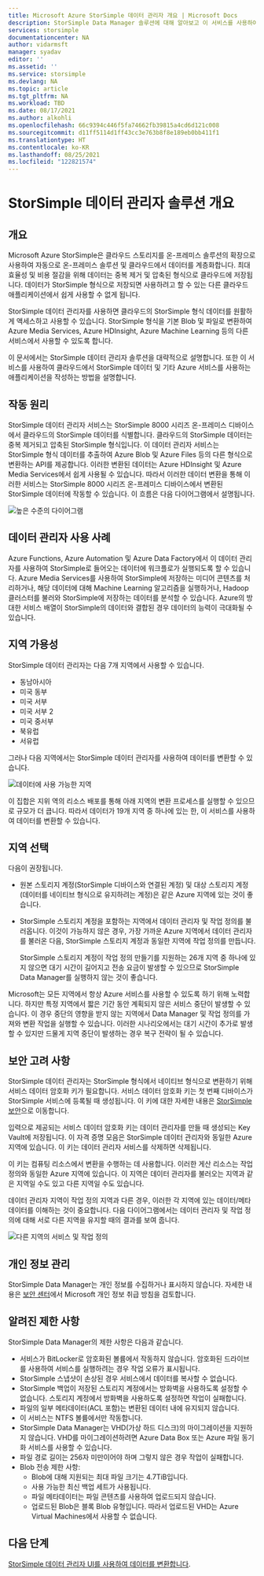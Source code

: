 ```yaml
---
title: Microsoft Azure StorSimple 데이터 관리자 개요 | Microsoft Docs
description: StorSimple Data Manager 솔루션에 대해 알아보고 이 서비스를 사용하여 StorSimple 데이터 및 기타 Azure 서비스를 사용하는 애플리케이션을 작성하는 방법을 알아봅니다.
services: storsimple
documentationcenter: NA
author: vidarmsft
manager: syadav
editor: ''
ms.assetid: ''
ms.service: storsimple
ms.devlang: NA
ms.topic: article
ms.tgt_pltfrm: NA
ms.workload: TBD
ms.date: 08/17/2021
ms.author: alkohli
ms.openlocfilehash: 66c9394c446f5fa74662fb39815a4cd6d121c008
ms.sourcegitcommit: d11ff5114d1ff43cc3e763b8f8e189eb0bb411f1
ms.translationtype: HT
ms.contentlocale: ko-KR
ms.lasthandoff: 08/25/2021
ms.locfileid: "122821574"
---
```

# <a name="storsimple-data-manager-solution-overview"></a>StorSimple 데이터 관리자 솔루션 개요

## <a name="overview"></a>개요

Microsoft Azure StorSimple은 클라우드 스토리지를 온-프레미스 솔루션의 확장으로 사용하여 자동으로 온-프레미스 솔루션 및 클라우드에서 데이터를 계층화합니다. 최대 효율성 및 비용 절감을 위해 데이터는 중복 제거 및 압축된 형식으로 클라우드에 저장됩니다. 데이터가 StorSimple 형식으로 저장되면 사용하려고 할 수 있는 다른 클라우드 애플리케이션에서 쉽게 사용할 수 없게 됩니다.

StorSimple 데이터 관리자를 사용하면 클라우드의 StorSimple 형식 데이터를 원활하게 액세스하고 사용할 수 있습니다. StorSimple 형식을 기본 Blob 및 파일로 변환하여 Azure Media Services, Azure HDInsight, Azure Machine Learning 등의 다른 서비스에서 사용할 수 있도록 합니다.

이 문서에서는 StorSimple 데이터 관리자 솔루션을 대략적으로 설명합니다. 또한 이 서비스를 사용하여 클라우드에서 StorSimple 데이터 및 기타 Azure 서비스를 사용하는 애플리케이션을 작성하는 방법을 설명합니다.

## <a name="how-it-works"></a>작동 원리

StorSimple 데이터 관리자 서비스는 StorSimple 8000 시리즈 온-프레미스 디바이스에서 클라우드의 StorSimple 데이터를 식별합니다. 클라우드의 StorSimple 데이터는 중복 제거되고 압축된 StorSimple 형식입니다. 이 데이터 관리자 서비스는 StorSimple 형식 데이터를 추출하여 Azure Blob 및 Azure Files 등의 다른 형식으로 변환하는 API를 제공합니다. 이러한 변환된 데이터는 Azure HDInsight 및 Azure Media Services에서 쉽게 사용될 수 있습니다. 따라서 이러한 데이터 변환을 통해 이러한 서비스는 StorSimple 8000 시리즈 온-프레미스 디바이스에서 변환된 StorSimple 데이터에 작동할 수 있습니다. 이 흐름은 다음 다이어그램에서 설명됩니다.

![높은 수준의 다이어그램](./media/storsimple-data-manager-overview/storsimple-data-manager-overview2.png)


## <a name="data-manager-use-cases"></a>데이터 관리자 사용 사례

Azure Functions, Azure Automation 및 Azure Data Factory에서 이 데이터 관리자를 사용하여 StorSimple로 들어오는 데이터에 워크플로가 실행되도록 할 수 있습니다. Azure Media Services를 사용하여 StorSimple에 저장하는 미디어 콘텐츠를 처리하거나, 해당 데이터에 대해 Machine Learning 알고리즘을 실행하거나, Hadoop 클러스터를 불러와 StorSimple에 저장하는 데이터를 분석할 수 있습니다. Azure의 방대한 서비스 배열이 StorSimple의 데이터와 결합된 경우 데이터의 능력이 극대화될 수 있습니다.


## <a name="region-availability"></a>지역 가용성

StorSimple 데이터 관리자는 다음 7개 지역에서 사용할 수 있습니다.

 - 동남아시아
 - 미국 동부
 - 미국 서부
 - 미국 서부 2
 - 미국 중서부
 - 북유럽
 - 서유럽

그러나 다음 지역에서는 StorSimple 데이터 관리자를 사용하여 데이터를 변환할 수 있습니다. 

![데이터에 사용 가능한 지역](./media/storsimple-data-manager-overview/data-manager-job-definition-different-regions-m.png)

이 집합은 지위 역의 리소스 배포를 통해 아래 지역의 변환 프로세스를 실행할 수 있으므로 규모가 더 큽니다. 따라서 데이터가 19개 지역 중 하나에 있는 한, 이 서비스를 사용하여 데이터를 변환할 수 있습니다.


## <a name="choosing-a-region"></a>지역 선택

다음이 권장됩니다.
 - 원본 스토리지 계정(StorSimple 디바이스와 연결된 계정) 및 대상 스토리지 계정(데이터를 네이티브 형식으로 유지하려는 계정)은 같은 Azure 지역에 있는 것이 좋습니다.
 - StorSimple 스토리지 계정을 포함하는 지역에서 데이터 관리자 및 작업 정의를 불러옵니다. 이것이 가능하지 않은 경우, 가장 가까운 Azure 지역에서 데이터 관리자를 불러온 다음, StorSimple 스토리지 계정과 동일한 지역에 작업 정의를 만듭니다. 

    StorSimple 스토리지 계정이 작업 정의 만들기를 지원하는 26개 지역 중 하나에 있지 않으면 대기 시간이 길어지고 전송 요금이 발생할 수 있으므로 StorSimple Data Manager를 실행하지 않는 것이 좋습니다.
    
Microsoft는 모든 지역에서 항상 Azure 서비스를 사용할 수 있도록 하기 위해 노력합니다. 하지만 특정 지역에서 짧은 기간 동안 계획되지 않은 서비스 중단이 발생할 수 있습니다. 이 경우 중단의 영향을 받지 않는 지역에서 Data Manager 및 작업 정의를 가져와 변환 작업을 실행할 수 있습니다. 이러한 시나리오에서는 대기 시간이 추가로 발생할 수 있지만 드물게 지역 중단이 발생하는 경우 복구 전략이 될 수 있습니다.

## <a name="security-considerations"></a>보안 고려 사항

StorSimple 데이터 관리자는 StorSimple 형식에서 네이티브 형식으로 변환하기 위해 서비스 데이터 암호화 키가 필요합니다. 서비스 데이터 암호화 키는 첫 번째 디바이스가 StorSimple 서비스에 등록될 때 생성됩니다. 이 키에 대한 자세한 내용은 [StorSimple 보안](storsimple-8000-security.md)으로 이동합니다.

입력으로 제공되는 서비스 데이터 암호화 키는 데이터 관리자를 만들 때 생성되는 Key Vault에 저장됩니다. 이 자격 증명 모음은 StorSimple 데이터 관리자와 동일한 Azure 지역에 있습니다. 이 키는 데이터 관리자 서비스를 삭제하면 삭제됩니다.

이 키는 컴퓨팅 리소스에서 변환을 수행하는 데 사용합니다. 이러한 게산 리소스는 작업 정의와 동일한 Azure 지역에 있습니다. 이 지역은 데이터 관리자를 불러오는 지역과 같은 지역일 수도 있고 다른 지역일 수도 있습니다.

데이터 관리자 지역이 작업 정의 지역과 다른 경우, 이러한 각 지역에 있는 데이터/메타데이터를 이해하는 것이 중요합니다. 다음 다이어그램에서는 데이터 관리자 및 작업 정의에 대해 서로 다른 지역을 유지할 때의 결과를 보여 줍니다.

![다른 지역의 서비스 및 작업 정의](./media/storsimple-data-manager-overview/data-manager-job-different-regions.png)

## <a name="managing-personal-information"></a>개인 정보 관리

StorSimple Data Manager는 개인 정보를 수집하거나 표시하지 않습니다. 자세한 내용은 [보안 센터](https://www.microsoft.com/trustcenter)에서 Microsoft 개인 정보 취급 방침을 검토합니다.

## <a name="known-limitations"></a>알려진 제한 사항

StorSimple Data Manager의 제한 사항은 다음과 같습니다.
- 서비스가 BitLocker로 암호화된 볼륨에서 작동하지 않습니다. 암호화된 드라이브를 사용하여 서비스를 실행하려는 경우 작업 오류가 표시됩니다.
- StorSimple 스냅샷이 손상된 경우 서비스에서 데이터를 복사할 수 없습니다.
- StorSimple 백업이 저장된 스토리지 계정에서는 방화벽을 사용하도록 설정할 수 없습니다. 스토리지 계정에서 방화벽을 사용하도록 설정하면 작업이 실패합니다. 
- 파일의 일부 메타데이터(ACL 포함)는 변환된 데이터 내에 유지되지 않습니다.
- 이 서비스는 NTFS 볼륨에서만 작동합니다.
- StorSimple Data Manager는 VHD(가상 하드 디스크)의 마이그레이션을 지원하지 않습니다. VHD를 마이그레이션하려면 Azure Data Box 또는 Azure 파일 동기화 서비스를 사용할 수 있습니다.
- 파일 경로 길이는 256자 미만이어야 하며 그렇지 않은 경우 작업이 실패합니다.
- Blob 전송 제한 사항:
  - Blob에 대해 지원되는 최대 파일 크기는 4.7TiB입니다.
  - 사용 가능한 최신 백업 세트가 사용됩니다.
  - 파일 메타데이터는 파일 콘텐츠를 사용하여 업로드되지 않습니다.
  - 업로드된 Blob은 블록 Blob 유형입니다. 따라서 업로드된 VHD는 Azure Virtual Machines에서 사용할 수 없습니다.

## <a name="next-steps"></a>다음 단계

[StorSimple 데이터 관리자 UI를 사용하여 데이터를 변환합니다](storsimple-data-manager-ui.md).
